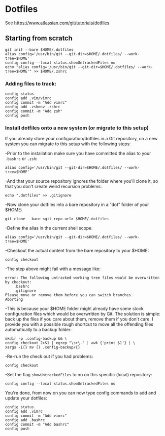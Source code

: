 # Dotfiles

See https://www.atlassian.com/git/tutorials/dotfiles

## Starting from scratch
```
git init --bare $HOME/.dotfiles
alias config='/usr/bin/git --git-dir=$HOME/.dotfiles/ --work-tree=$HOME'
config config --local status.showUntrackedFiles no
echo "alias config='/usr/bin/git --git-dir=$HOME/.dotfiles/ --work-tree=$HOME'" >> $HOME/.zshrc
```

### Adding files to track:
```
config status
config add .vim/vimrc
config commit -m "Add vimrc"
config add .zshenv .zshrc
config commit -m "Add zsh"
config push
```

### Install dotfiles onto a new system (or migrate to this setup)
If you already store your configuration/dotfiles in a Git repository, on a new system you can migrate to this setup with the following steps:

-Prior to the installation make sure you have committed the alias to your `.bashrc` or `.zsh`:
```
alias config='/usr/bin/git --git-dir=$HOME/.dotfiles/ --work-tree=$HOME'
```
-And that your source repository ignores the folder where you'll clone it, so that you don't create weird recursion problems:
```
echo ".dotfiles" >> .gitignore
```
-Now clone your dotfiles into a bare repository in a "dot" folder of your $HOME:
```
git clone --bare <git-repo-url> $HOME/.dotfiles
```
-Define the alias in the current shell scope:
```
alias config='/usr/bin/git --git-dir=$HOME/.dotfiles/ --work-tree=$HOME'
```
-Checkout the actual content from the bare repository to your $HOME:
```
config checkout
```
-The step above might fail with a message like:
```
error: The following untracked working tree files would be overwritten by checkout:
    .bashrc
    .gitignore
Please move or remove them before you can switch branches.
Aborting
```
-This is because your $HOME folder might already have some stock configuration files which would be overwritten by Git. The solution is simple: back up the files if you care about them, remove them if you don't care. I provide you with a possible rough shortcut to move all the offending files automatically to a backup folder:
```
mkdir -p .config-backup && \
config checkout 2>&1 | egrep "\s+\." | awk {'print $1'} | \
xargs -I{} mv {} .config-backup/{}
```
-Re-run the check out if you had problems:
```
config checkout
```
-Set the flag `showUntrackedFiles` to no on this specific (local) repository:
```
config config --local status.showUntrackedFiles no
```
You're done, from now on you can now type config commands to add and update your dotfiles:
```
config status
config add .vimrc
config commit -m "Add vimrc"
config add .bashrc
config commit -m "Add bashrc"
config push
```
